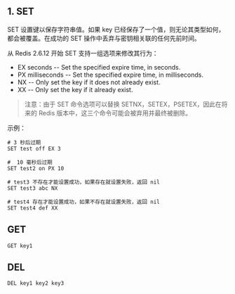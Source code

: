 ## 1. SET

SET 设置键以保存字符串值。如果 key 已经保存了一个值，则无论其类型如何，都会被覆盖。在成功的 SET 操作中丢弃与密钥相关联的任何先前时间。

从 Redis 2.6.12 开始 SET 支持一组选项来修改其行为：

* EX seconds -- Set the specified expire time, in seconds.
* PX milliseconds -- Set the specified expire time, in milliseconds.
* NX -- Only set the key if it does not already exist.
* XX -- Only set the key if it already exist.

> 注意：由于 SET 命令选项可以替换 SETNX，SETEX，PSETEX，因此在将来的 Redis 版本中，这三个命令可能会被弃用并最终被删除。

示例：

```
# 3 秒后过期
SET test off EX 3

#  10 毫秒后过期
SET test2 on PX 10

# test3 不存在才能设置成功，如果存在就设置失败，返回 nil
SET test3 abc NX

# test4 存在才能设置成功，如果不存在就设置失败，返回 nil
SET test4 def XX
```

## GET

```
GET key1
```

## DEL

```
DEL key1 key2 key3
```
